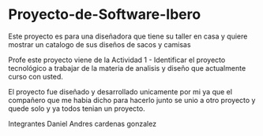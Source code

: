 # Proyecto-de-Software-Ibero
Este proyecto es para una diseñadora que tiene su taller en casa y quiere mostrar un catalogo de sus diseños de sacos y camisas

Profe este proyecto viene de la Actividad 1 - Identificar el proyecto tecnológico a trabajar de la materia de analisis y diseño que actualmente curso con usted.

El proyecto fue diseñado y desarrollado unicamente por mi ya que el compañero que me habia dicho para hacerlo junto se unio a otro proyecto y quede solo y ya todos tenian un proyecto.

Integrantes
Daniel Andres cardenas gonzalez 
